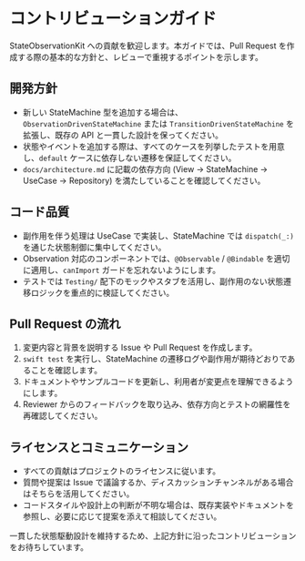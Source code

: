 # コントリビューションガイド

StateObservationKit への貢献を歓迎します。本ガイドでは、Pull Request を作成する際の基本的な方針と、レビューで重視するポイントを示します。

## 開発方針
- 新しい StateMachine 型を追加する場合は、`ObservationDrivenStateMachine` または `TransitionDrivenStateMachine` を拡張し、既存の API と一貫した設計を保ってください。
- 状態やイベントを追加する際は、すべてのケースを列挙したテストを用意し、`default` ケースに依存しない遷移を保証してください。
- `docs/architecture.md` に記載の依存方向 (View → StateMachine → UseCase → Repository) を満たしていることを確認してください。

## コード品質
- 副作用を伴う処理は UseCase で実装し、StateMachine では `dispatch(_:)` を通じた状態制御に集中してください。
- Observation 対応のコンポーネントでは、`@Observable` / `@Bindable` を適切に適用し、`canImport` ガードを忘れないようにします。
- テストでは `Testing/` 配下のモックやスタブを活用し、副作用のない状態遷移ロジックを重点的に検証してください。

## Pull Request の流れ
1. 変更内容と背景を説明する Issue や Pull Request を作成します。
2. `swift test` を実行し、StateMachine の遷移ログや副作用が期待どおりであることを確認します。
3. ドキュメントやサンプルコードを更新し、利用者が変更点を理解できるようにします。
4. Reviewer からのフィードバックを取り込み、依存方向とテストの網羅性を再確認してください。

## ライセンスとコミュニケーション
- すべての貢献はプロジェクトのライセンスに従います。
- 質問や提案は Issue で議論するか、ディスカッションチャンネルがある場合はそちらを活用してください。
- コードスタイルや設計上の判断が不明な場合は、既存実装やドキュメントを参照し、必要に応じて提案を添えて相談してください。

一貫した状態駆動設計を維持するため、上記方針に沿ったコントリビューションをお待ちしています。

